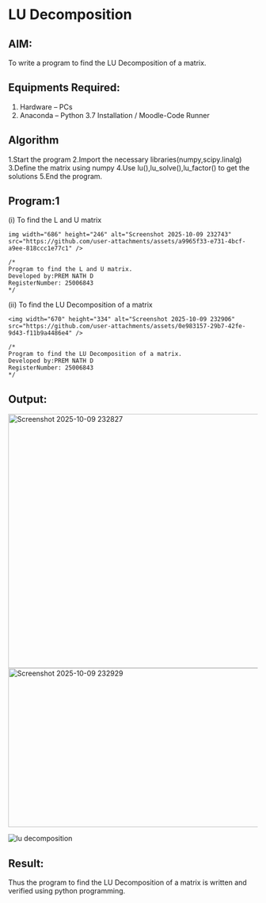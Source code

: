 # LU Decomposition 

## AIM:
To write a program to find the LU Decomposition of a matrix.

## Equipments Required:
1. Hardware – PCs
2. Anaconda – Python 3.7 Installation / Moodle-Code Runner

## Algorithm
1.Start the program
2.Import the necessary libraries(numpy,scipy.linalg)
3.Define the matrix using numpy
4.Use lu(),lu_solve(),lu_factor() to get the solutions
5.End the program.
   

## Program:1
(i) To find the L and U matrix
```<
img width="686" height="246" alt="Screenshot 2025-10-09 232743" src="https://github.com/user-attachments/assets/a9965f33-e731-4bcf-a9ee-818ccc1e77c1" />

/*
Program to find the L and U matrix.
Developed by:PREM NATH D 
RegisterNumber: 25006843
*/
```
(ii) To find the LU Decomposition of a matrix
```
<img width="670" height="334" alt="Screenshot 2025-10-09 232906" src="https://github.com/user-attachments/assets/0e983157-29b7-42fe-9d43-f11b9a4486e4" />

/*
Program to find the LU Decomposition of a matrix.
Developed by:PREM NATH D 
RegisterNumber: 25006843
*/
```

## Output:
<img width="1202" height="513" alt="Screenshot 2025-10-09 232827" src="https://github.com/user-attachments/assets/b9115cab-3fb1-4ee5-9a13-ac16586ab288" />
<img width="1225" height="321" alt="Screenshot 2025-10-09 232929" src="https://github.com/user-attachments/assets/0dddee2d-541b-4941-afa3-8688356f6bd7" />


![lu decomposition]()


## Result:
Thus the program to find the LU Decomposition of a matrix is written and verified using python programming.

